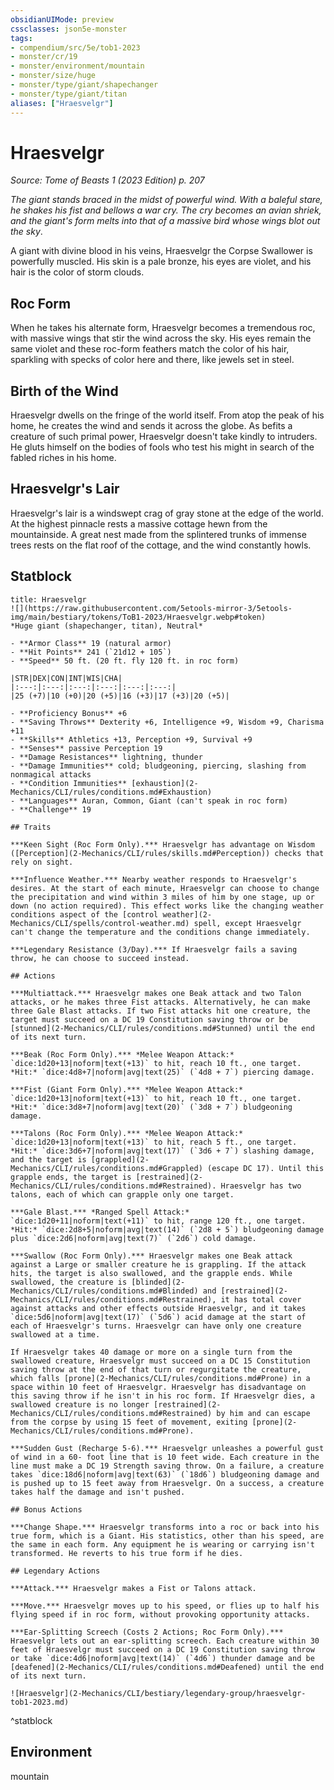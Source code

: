 ```yaml
---
obsidianUIMode: preview
cssclasses: json5e-monster
tags:
- compendium/src/5e/tob1-2023
- monster/cr/19
- monster/environment/mountain
- monster/size/huge
- monster/type/giant/shapechanger
- monster/type/giant/titan
aliases: ["Hraesvelgr"]
---
```

# Hraesvelgr
*Source: Tome of Beasts 1 (2023 Edition) p. 207*  

*The giant stands braced in the midst of powerful wind. With a baleful stare, he shakes his fist and bellows a war cry. The cry becomes an avian shriek, and the giant's form melts into that of a massive bird whose wings blot out the sky*.

A giant with divine blood in his veins, Hraesvelgr the Corpse Swallower is powerfully muscled. His skin is a pale bronze, his eyes are violet, and his hair is the color of storm clouds.

## Roc Form

When he takes his alternate form, Hraesvelgr becomes a tremendous roc, with massive wings that stir the wind across the sky. His eyes remain the same violet and these roc-form feathers match the color of his hair, sparkling with specks of color here and there, like jewels set in steel.

## Birth of the Wind

Hraesvelgr dwells on the fringe of the world itself. From atop the peak of his home, he creates the wind and sends it across the globe. As befits a creature of such primal power, Hraesvelgr doesn't take kindly to intruders. He gluts himself on the bodies of fools who test his might in search of the fabled riches in his home.

## Hraesvelgr's Lair

Hraesvelgr's lair is a windswept crag of gray stone at the edge of the world. At the highest pinnacle rests a massive cottage hewn from the mountainside. A great nest made from the splintered trunks of immense trees rests on the flat roof of the cottage, and the wind constantly howls.

## Statblock

```ad-statblock
title: Hraesvelgr
![](https://raw.githubusercontent.com/5etools-mirror-3/5etools-img/main/bestiary/tokens/ToB1-2023/Hraesvelgr.webp#token)
*Huge giant (shapechanger, titan), Neutral*

- **Armor Class** 19 (natural armor)
- **Hit Points** 241 (`21d12 + 105`)
- **Speed** 50 ft. (20 ft. fly 120 ft. in roc form)

|STR|DEX|CON|INT|WIS|CHA|
|:---:|:---:|:---:|:---:|:---:|:---:|
|25 (+7)|10 (+0)|20 (+5)|16 (+3)|17 (+3)|20 (+5)|

- **Proficiency Bonus** +6
- **Saving Throws** Dexterity +6, Intelligence +9, Wisdom +9, Charisma +11
- **Skills** Athletics +13, Perception +9, Survival +9
- **Senses** passive Perception 19
- **Damage Resistances** lightning, thunder
- **Damage Immunities** cold; bludgeoning, piercing, slashing from nonmagical attacks
- **Condition Immunities** [exhaustion](2-Mechanics/CLI/rules/conditions.md#Exhaustion)
- **Languages** Auran, Common, Giant (can't speak in roc form)
- **Challenge** 19

## Traits

***Keen Sight (Roc Form Only).*** Hraesvelgr has advantage on Wisdom ([Perception](2-Mechanics/CLI/rules/skills.md#Perception)) checks that rely on sight.

***Influence Weather.*** Nearby weather responds to Hraesvelgr's desires. At the start of each minute, Hraesvelgr can choose to change the precipitation and wind within 3 miles of him by one stage, up or down (no action required). This effect works like the changing weather conditions aspect of the [control weather](2-Mechanics/CLI/spells/control-weather.md) spell, except Hraesvelgr can't change the temperature and the conditions change immediately.

***Legendary Resistance (3/Day).*** If Hraesvelgr fails a saving throw, he can choose to succeed instead.

## Actions

***Multiattack.*** Hraesvelgr makes one Beak attack and two Talon attacks, or he makes three Fist attacks. Alternatively, he can make three Gale Blast attacks. If two Fist attacks hit one creature, the target must succeed on a DC 19 Constitution saving throw or be [stunned](2-Mechanics/CLI/rules/conditions.md#Stunned) until the end of its next turn.

***Beak (Roc Form Only).*** *Melee Weapon Attack:* `dice:1d20+13|noform|text(+13)` to hit, reach 10 ft., one target. *Hit:* `dice:4d8+7|noform|avg|text(25)` (`4d8 + 7`) piercing damage.

***Fist (Giant Form Only).*** *Melee Weapon Attack:* `dice:1d20+13|noform|text(+13)` to hit, reach 10 ft., one target. *Hit:* `dice:3d8+7|noform|avg|text(20)` (`3d8 + 7`) bludgeoning damage.

***Talons (Roc Form Only).*** *Melee Weapon Attack:* `dice:1d20+13|noform|text(+13)` to hit, reach 5 ft., one target. *Hit:* `dice:3d6+7|noform|avg|text(17)` (`3d6 + 7`) slashing damage, and the target is [grappled](2-Mechanics/CLI/rules/conditions.md#Grappled) (escape DC 17). Until this grapple ends, the target is [restrained](2-Mechanics/CLI/rules/conditions.md#Restrained). Hraesvelgr has two talons, each of which can grapple only one target.

***Gale Blast.*** *Ranged Spell Attack:* `dice:1d20+11|noform|text(+11)` to hit, range 120 ft., one target. *Hit:* `dice:2d8+5|noform|avg|text(14)` (`2d8 + 5`) bludgeoning damage plus `dice:2d6|noform|avg|text(7)` (`2d6`) cold damage.

***Swallow (Roc Form Only).*** Hraesvelgr makes one Beak attack against a Large or smaller creature he is grappling. If the attack hits, the target is also swallowed, and the grapple ends. While swallowed, the creature is [blinded](2-Mechanics/CLI/rules/conditions.md#Blinded) and [restrained](2-Mechanics/CLI/rules/conditions.md#Restrained), it has total cover against attacks and other effects outside Hraesvelgr, and it takes `dice:5d6|noform|avg|text(17)` (`5d6`) acid damage at the start of each of Hraesvelgr's turns. Hraesvelgr can have only one creature swallowed at a time.

If Hraesvelgr takes 40 damage or more on a single turn from the swallowed creature, Hraesvelgr must succeed on a DC 15 Constitution saving throw at the end of that turn or regurgitate the creature, which falls [prone](2-Mechanics/CLI/rules/conditions.md#Prone) in a space within 10 feet of Hraesvelgr. Hraesvelgr has disadvantage on this saving throw if he isn't in his roc form. If Hraesvelgr dies, a swallowed creature is no longer [restrained](2-Mechanics/CLI/rules/conditions.md#Restrained) by him and can escape from the corpse by using 15 feet of movement, exiting [prone](2-Mechanics/CLI/rules/conditions.md#Prone).

***Sudden Gust (Recharge 5-6).*** Hraesvelgr unleashes a powerful gust of wind in a 60- foot line that is 10 feet wide. Each creature in the line must make a DC 19 Strength saving throw. On a failure, a creature takes `dice:18d6|noform|avg|text(63)` (`18d6`) bludgeoning damage and is pushed up to 15 feet away from Hraesvelgr. On a success, a creature takes half the damage and isn't pushed.

## Bonus Actions

***Change Shape.*** Hraesvelgr transforms into a roc or back into his true form, which is a Giant. His statistics, other than his speed, are the same in each form. Any equipment he is wearing or carrying isn't transformed. He reverts to his true form if he dies.

## Legendary Actions

***Attack.*** Hraesvelgr makes a Fist or Talons attack.

***Move.*** Hraesvelgr moves up to his speed, or flies up to half his flying speed if in roc form, without provoking opportunity attacks.

***Ear-Splitting Screech (Costs 2 Actions; Roc Form Only).*** Hraesvelgr lets out an ear-splitting screech. Each creature within 30 feet of Hraesvelgr must succeed on a DC 19 Constitution saving throw or take `dice:4d6|noform|avg|text(14)` (`4d6`) thunder damage and be [deafened](2-Mechanics/CLI/rules/conditions.md#Deafened) until the end of its next turn.

![Hraesvelgr](2-Mechanics/CLI/bestiary/legendary-group/hraesvelgr-tob1-2023.md)
```
^statblock

## Environment

mountain